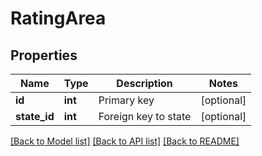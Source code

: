 # RatingArea

## Properties
Name | Type | Description | Notes
------------ | ------------- | ------------- | -------------
**id** | **int** | Primary key | [optional] 
**state_id** | **int** | Foreign key to state | [optional] 

[[Back to Model list]](../README.md#documentation-for-models) [[Back to API list]](../README.md#documentation-for-api-endpoints) [[Back to README]](../README.md)


